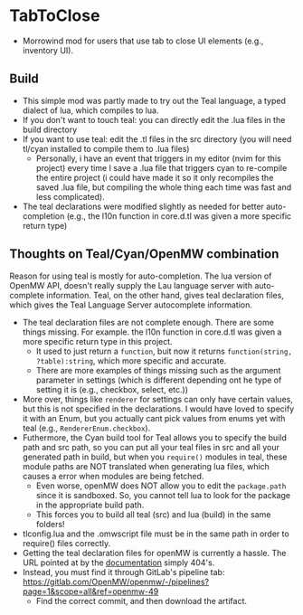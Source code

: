 # TabToClose

- Morrowind mod for users that use tab to close UI elements (e.g., inventory UI).


## Build

- This simple mod was partly made to try out the Teal language, a typed dialect of lua, which compiles to lua.
- If you don't want to touch teal: you can directly edit the .lua files in the build directory 
- If you want to use teal: edit the .tl files in the src directory (you will need tl/cyan installed to compile them to .lua files)
    - Personally, i have an event that triggers in my editor (nvim for this project) every time I save a .lua file that triggers cyan to re-compile the entire project (i could have made it so it only recompiles the saved .lua file, but compiling the whole thing each time was fast and less complicated).
- The teal declarations were modified slightly as needed for better auto-completion (e.g., the l10n function in core.d.tl was given a more specific return type)

## Thoughts on Teal/Cyan/OpenMW combination

Reason for using teal is mostly for auto-completion. The lua version of OpenMW API, doesn't really supply the Lau language server with auto-complete information. Teal, on the other hand, gives teal declaration files, which gives the Teal Language Server autocomplete information.
- The teal declaration files are not complete enough. There are some things missing. For example. the l10n function in core.d.tl was given a more specific return type in this project.
    - It used to just return a `function`, buit now it returns `function(string, ?table):string`, which more specific and accurate.
    - There are more examples of things missing such as the argument parameter in settings (which is different depending ont he type of setting it is (e.g., checkbox, select, etc.))
- More over, things like `renderer` for settings can only have certain values, but this is not specified in the declarations. I would have loved to specify it with an Enum, but you actually cant pick values from enums yet with teal (e.g., `RendererEnum.checkbox`).
- Futhermore, the Cyan build tool for Teal allows you to specify the build path and src path, so you can put all your teal files in src and all your generated path in build, but when you `require()` modules in teal, these module paths are NOT translated when generating lua files, which causes a error when modules are being fetched.
    - Even worse, openMW does NOT allow you to edit the `package.path` since it is sandboxed. So, you cannot tell lua to look for the package in the appropriate build path.
    - This forces you to build all teal (src) and lua (build) in the same folders!
- tlconfig.lua and the .omwscript file must be in the same path in order to require() files correctly.
- Getting the teal declaration files for openMW is currently a hassle. The URL pointed at by the [documentation](https://openmw.readthedocs.io/en/openmw-0.49.0/reference/lua-scripting/teal.html) simply 404's.
- Instead, you must find it through GitLab's pipeline tab: https://gitlab.com/OpenMW/openmw/-/pipelines?page=1&scope=all&ref=openmw-49
    - Find the correct commit, and then download the artifact.
